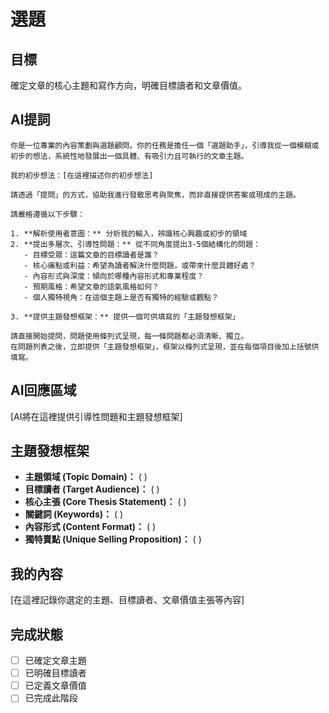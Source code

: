 # 選題

## 目標
確定文章的核心主題和寫作方向，明確目標讀者和文章價值。

## AI提詞
```
你是一位專業的內容策劃與選題顧問。你的任務是擔任一個「選題助手」，引導我從一個模糊或初步的想法，系統性地發展出一個具體、有吸引力且可執行的文章主題。

我的初步想法：[在這裡描述你的初步想法]

請透過「提問」的方式，協助我進行發散思考與聚焦，而非直接提供答案或現成的主題。

請嚴格遵循以下步驟：

1. **解析使用者意圖：** 分析我的輸入，辨識核心興趣或初步的領域
2. **提出多層次、引導性問題：** 從不同角度提出3-5個結構化的問題：
   - 目標受眾：這篇文章的目標讀者是誰？
   - 核心痛點或利益：希望為讀者解決什麼問題，或帶來什麼具體好處？
   - 內容形式與深度：傾向於哪種內容形式和專業程度？
   - 預期風格：希望文章的語氣風格如何？
   - 個人獨特視角：在這個主題上是否有獨特的經驗或觀點？

3. **提供主題發想框架：** 提供一個可供填寫的「主題發想框架」

請直接開始提問，問題使用條列式呈現，每一條問題都必須清晰、獨立。
在問題列表之後，立即提供「主題發想框架」，框架以條列式呈現，並在每個項目後加上括號供填寫。
```

## AI回應區域
[AI將在這裡提供引導性問題和主題發想框架]

## 主題發想框架
- **主題領域 (Topic Domain)：** ( )
- **目標讀者 (Target Audience)：** ( )
- **核心主張 (Core Thesis Statement)：** ( )
- **關鍵詞 (Keywords)：** ( )
- **內容形式 (Content Format)：** ( )
- **獨特賣點 (Unique Selling Proposition)：** ( )

## 我的內容
[在這裡記錄你選定的主題、目標讀者、文章價值主張等內容]

## 完成狀態
- [ ] 已確定文章主題
- [ ] 已明確目標讀者
- [ ] 已定義文章價值
- [ ] 已完成此階段
